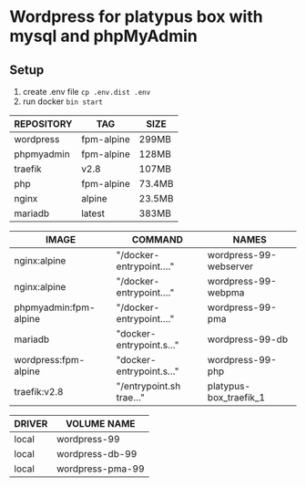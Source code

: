 # Wordpress for platypus box with mysql and phpMyAdmin

## Setup
1) create .env file ```cp .env.dist .env```
2) run docker ```bin start```


| REPOSITORY       |  TAG       | SIZE
| ---------------- | ---------- | ----
| wordpress        | fpm-alpine | 299MB
| phpmyadmin       | fpm-alpine | 128MB
| traefik          | v2.8       | 107MB
| php              | fpm-alpine | 73.4MB
| nginx            | alpine     | 23.5MB
| mariadb          | latest     | 383MB

| IMAGE                 | COMMAND                | NAMES
| --------------------- | ---------------------- | ------
| nginx:alpine          | "/docker-entrypoint.…" | wordpress-99-webserver
| nginx:alpine          | "/docker-entrypoint.…" | wordpress-99-webpma
| phpmyadmin:fpm-alpine | "/docker-entrypoint.…" | wordpress-99-pma
| mariadb               | "docker-entrypoint.s…" | wordpress-99-db
| wordpress:fpm-alpine  | "docker-entrypoint.s…" | wordpress-99-php
| traefik:v2.8          | "/entrypoint.sh trae…" | platypus-box_traefik_1

| DRIVER    | VOLUME NAME
| --------- | -----------
| local     | wordpress-99
| local     | wordpress-db-99
| local     | wordpress-pma-99

